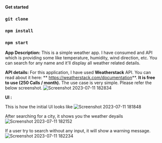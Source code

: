 
**Get started**

### `git clone`
### `npm install`
### `npm start`

**App Description:**
This is a simple weather app.
I have consumed and API which is providing some like temperature, humidity, wind direction, etc.
You can search for any name and it'll display all weather related details.

**API details:**
For this application, I have used **Weatherstack** API. 
You can read about it here: ** https://weatherstack.com/documentation**.
**It is free to use (250 Calls / month).** 
The use case is very simple. Please refer the below screenshot.
![Screenshot 2023-07-11 182834](https://github.com/ItsUjj96/weather-forecast-dashboard/assets/77408216/0bff253e-2847-4454-9afa-e0830cf5dc40)

**UI :**

This is how the initial UI looks like
![Screenshot 2023-07-11 181848](https://github.com/ItsUjj96/weather-forecast-dashboard/assets/77408216/d819fffd-289c-4aac-86e2-3172b06c33b3)

After searching for a city, it shows you the weather deyails
![Screenshot 2023-07-11 182152](https://github.com/ItsUjj96/weather-forecast-dashboard/assets/77408216/3ba3e18b-67ca-4bcd-84b9-3589330d4dae)

If a user try to search without any input, it will show a warning message.
![Screenshot 2023-07-11 182234](https://github.com/ItsUjj96/weather-forecast-dashboard/assets/77408216/63df8ed0-c51b-4bbf-ba13-be3a7a3443c4)
